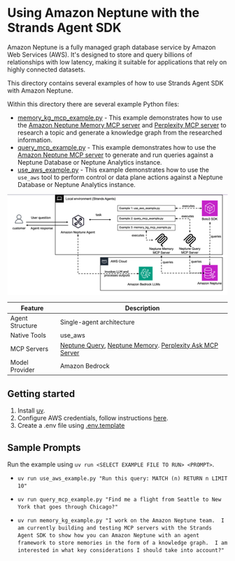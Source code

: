# Using Amazon Neptune with the Strands Agent SDK
Amazon Neptune is a fully managed graph database service by Amazon Web Services (AWS). It's designed to store and query billions of relationships with low latency, making it suitable for applications that rely on highly connected datasets.

This directory contains several examples of how to use Strands Agent SDK with Amazon Neptune.

Within this directory there are several example Python files:

* [memory_kg_mcp_example.py](./memory_kg_mcp_example.py) - This example demonstrates how to use the [Amazon Neptune Memory MCP server](https://github.com/aws-samples/amazon-neptune-generative-ai-samples/tree/main/neptune-mcp-servers/neptune-memory) and [Perplexity MCP server](https://deepwiki.com/ppl-ai/modelcontextprotocol) to research a topic and generate a knowledge graph from the researched information.
* [query_mcp_example.py](./query_mcp_example.py) - This example demonstrates how to use the [Amazon Neptune MCP server](https://github.com/awslabs/mcp/tree/main/src/amazon-neptune-mcp-server) to generate and run queries against a Neptune Database or Neptune Analytics instance.
* [use_aws_example.py](./use_aws_example.py) - This example demonstrates how to use the `use_aws` tool to perform control or data plane actions against a Neptune Database or Neptune Analytics instance. 

![architecture](./architecture.png)

|Feature             |Description                                        |
|--------------------|---------------------------------------------------|
|Agent Structure     |Single-agent architecture                           |
|Native Tools        |use_aws|
|MCP Servers         |[Neptune Query](https://github.com/awslabs/mcp/blob/main/src/amazon-neptune-mcp-server/README.md), [Neptune Memory](https://github.com/aws-samples/amazon-neptune-generative-ai-samples/tree/main/neptune-mcp-servers/neptune-memory/README.md). [Perplexity Ask MCP Server](https://github.com/ppl-ai/modelcontextprotocol)               |
|Model Provider      |Amazon Bedrock                                     |

## Getting started

1. Install [uv](https://docs.astral.sh/uv/getting-started/installation/).
2. Configure AWS credentials, follow instructions [here](https://strandsagents.com/latest/user-guide/quickstart/#configuring-credentials).
3. Create a .env file using [.env.template](./.env.template)

## Sample Prompts 
Run the example using `uv run <SELECT EXAMPLE FILE TO RUN> <PROMPT>`.

* `uv run use_aws_example.py "Run this query: MATCH (n) RETURN n LIMIT 10"`

* `uv run query_mcp_example.py "Find me a flight from Seattle to New York that goes through Chicago?"`

* `uv run memory_kg_example.py "I work on the Amazon Neptune team.  I am currently building and testing MCP servers with the Strands Agent SDK to show how you can Amazon Neptune with an agent framework to store memories in the form of a knowledge graph.  I am interested in what key considerations I should take into account?"`



